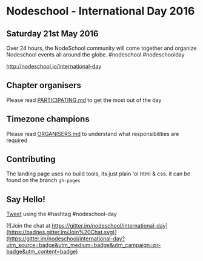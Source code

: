 # Nodeschool - International Day 2016
## Saturday 21st May 2016

Over 24 hours, the NodeSchool community will come together and organize Nodeschool events all around the globe. #nodeschool #nodeschoolday

http://nodeschool.io/international-day

## Chapter organisers
Please read [PARTICIPATING.md](https://github.com/nodeschool/international-day/blob/2016/PARTICIPATING.md) to get the most out of the day

## Timezone champions
Please read [ORGANISERS.md](https://github.com/nodeschool/international-day/blob/2016/ORGANISERS.md) to understand what responsibilities are required

## Contributing
The landing page uses no build tools, its just plain 'ol html & css.  it can be found on the branch ```gh-pages```

## Say Hello!
[Tweet](http://twitter.com/nodeschool) using the #hashtag #nodeschool-day

[![Join the chat at https://gitter.im/nodeschool/international-day](https://badges.gitter.im/Join%20Chat.svg)](https://gitter.im/nodeschool/international-day?utm_source=badge&utm_medium=badge&utm_campaign=pr-badge&utm_content=badge)
